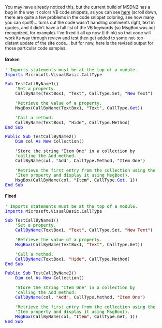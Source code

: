 You may have already noticed this, but the current build of MSDN2 has a bug in the way it colors VB code snippets, as you can see <a href="http://msdn2.microsoft.com/en-us/library/chsc1tx6(en-US,VS.80).aspx" target="_blank">here</a> (scroll down, there are quite a few problems in the code snippet coloring, see how many you can spot!)&#8230; turns out the code wasn&#8217;t handling comments right, text in quotes, and it didn&#8217;t have a full list of the VB keywords (so MsgBox was not recognized, for example). I&#8217;ve fixed it all up now (I think) so that code will work its way through review and test then get added to some not-too-distant update of the site code&#8230; but for now, here is the revised output for those particular code samples.

#### Broken

<pre class="code"><span style="color: green;">' Imports statements must be at the top of a module.</span>
<span style="color: blue;">Imports</span> Microsoft.VisualBasic.CallType</pre>

<pre class="code"><span style="color: blue;">Sub</span> TestCallByName1()
    <span style="color: green;">'Set a property.</span>
    CallByName(TextBox1, "Text", CallType.Set, "<span style="color: blue;">New</span> Text")

    <span style="color: green;">'Retrieve the value of a property.</span>
    MsgBox(CallByName(TextBox1, "Text", CallType.<span style="color: blue;">Get</span>))

    <span style="color: green;">'Call a method.</span>
    CallByName(TextBox1, "Hide", CallType.Method)
<span style="color: blue;">End Sub</span></pre>

<pre class="code"><span style="color: blue;">Public</span> <span style="color: blue;">Sub</span> TestCallByName2()
    <span style="color: blue;">Dim</span> col <span style="color: blue;">As</span> <span style="color: blue;">New</span> Collection()

    'Store the string "Item One" in a collection by 
    <span style="color: green;">'calling the Add method.</span>
    CallByName(col, "Add", CallType.Method, "Item One")

    <span style="color: green;">'Retrieve the first entry from the collection using the </span>
    <span style="color: green;">'Item property and display it using MsgBox().</span>
    MsgBox(CallByName(col, "Item", CallType.<span style="color: blue;">Get</span>, 1))
<span style="color: blue;">End Sub</span></pre>

#### Fixed

<pre class="code"><span style="color: green;">' Imports statements must be at the top of a module.</span>
<span style="color: blue;">Imports</span> Microsoft.VisualBasic.CallType</pre>

<pre class="code" id="ctl00_LibFrame_MainContent_ctl11VisualBasic"><span style="color: blue;">Sub</span> TestCallByName1()
    <span style="color: green;">'Set a property.</span>
    <span style="color: blue;">CallByName</span>(TextBox1, <span style="color: maroon;">"Text"</span>, CallType.Set, <span style="color: maroon;">"New Text"</span>)

    <span style="color: green;">'Retrieve the value of a property.</span>
    <span style="color: blue;">MsgBox</span>(CallByName(TextBox1, <span style="color: maroon;">"Text"</span>, CallType.Get))

    <span style="color: green;">'Call a method.</span>
    <span style="color: blue;">CallByName</span>(TextBox1, <span style="color: maroon;">"Hide"</span>, CallType.Method)
<span style="color: blue;">End</span> <span style="color: blue;">Sub</span></pre>

<pre class="code"><span style="color: blue;">Public</span> <span style="color: blue;">Sub</span> TestCallByName2()
    <span style="color: blue;">Dim</span> col <span style="color: blue;">As</span> <span style="color: blue;">New</span> Collection()

    <span style="color: green;">'Store the string "Item One" in a collection by </span>
    <span style="color: green;">'calling the Add method.</span>
    <span style="color: blue;">CallByName</span>(col, <span style="color: maroon;">"Add"</span>, CallType.Method, <span style="color: maroon;">"Item One"</span>)

    <span style="color: green;">'Retrieve the first entry from the collection using the </span>
    <span style="color: green;">'Item property and display it using MsgBox().</span>
    <span style="color: blue;">MsgBox</span>(CallByName(col, <span style="color: maroon;">"Item"</span>, CallType.Get, 1))
<span style="color: blue;">End</span> <span style="color: blue;">Sub</span></pre>